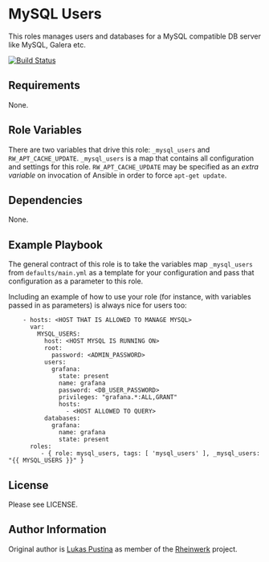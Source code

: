 MySQL Users
=========

This roles manages users and databases for a MySQL compatible DB server like MySQL, Galera etc.

[![Build Status](https://travis-ci.org/Rheinwerk/ansible-role-mysq_users.svg?branch=master)](https://travis-ci.org/Rheinwerk/ansible-role-mysql_users)

Requirements
------------

None.

Role Variables
--------------

There are two variables that drive this role: `_mysql_users` and `RW_APT_CACHE_UPDATE`. `_mysql_users` is a map that contains all configuration and settings for this role. `RW_APT_CACHE_UPDATE` may be specified as an _extra variable_ on invocation of Ansible in order to force `apt-get update`.

Dependencies
------------

None.

Example Playbook
----------------

The general contract of this role is to take the variables map `_mysql_users` from `defaults/main.yml` as a template for your configuration and pass that configuration as a parameter to this role.

Including an example of how to use your role (for instance, with variables passed in as parameters) is always nice for users too:
```
    - hosts: <HOST THAT IS ALLOWED TO MANAGE MYSQL>
      var:
        MYSQL_USERS:
          host: <HOST MYSQL IS RUNNING ON>
          root:
            password: <ADMIN_PASSWORD>
          users:
            grafana:
              state: present
              name: grafana
              password: <DB_USER_PASSWORD>
              privileges: "grafana.*:ALL,GRANT"
              hosts:
                - <HOST ALLOWED TO QUERY>
          databases:
            grafana:
              name: grafana
              state: present
      roles:
         - { role: mysql_users, tags: [ 'mysql_users' ], _mysql_users: "{{ MYSQL_USERS }}" }
```

License
-------

Please see LICENSE.

Author Information
------------------

Original author is [Lukas Pustina](https://github.com/lukaspustina) as member of the [Rheinwerk](https://github.com/Rheinwerk) project.
